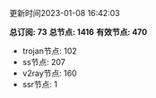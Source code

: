 更新时间2023-01-08 16:42:03

**总订阅: 73**
**总节点: 1416**
**有效节点: 470**
- trojan节点: 102
- ss节点: 207
- v2ray节点: 160
- ssr节点: 1
